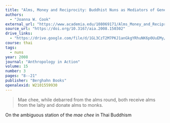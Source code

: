 ```yaml
---
title: "Alms, Money and Reciprocity: Buddhist Nuns as Mediators of Generalised Exchange in Thailand"
authors:
  - "Joanna W. Cook"
external_url: "https://www.academia.edu/108069171/Alms_Money_and_Reciprocity_Buddhist_Nuns_as_Mediators_of_Generalised_Exchange_in_Thailand"
source_url: "https://doi.org/10.3167/aia.2008.150302"
drive_links:
  - "https://drive.google.com/file/d/1GL3CzT2M7PKJ1anGkgYRhuNK6p0UuEMy/view?usp=drivesdk"
course: thai
tags:
  - nuns
year: 2008
journal: "Anthropology in Action"
volume: 15
number: 3
pages: "8--21"
publisher: "Berghahn Books"
openalexid: W2101559930
---
```


> Mae chee, while debarred from the alms round, both receive alms from the laity and donate alms to monks.

On the ambiguous station of the *mae chee* in Thai Buddhism 
